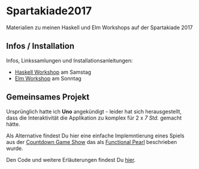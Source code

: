 # Spartakiade2017
Materialien zu meinen Haskell und Elm Workshops auf der Spartakiade 2017

## Infos / Installation
Infos, Linkssamlungen und Installationsanleitungen:

- [Haskell Workshop](./Haskell/readme.md) am Samstag
- [Elm Workshop](./Elm/readme.md) am Sonntag


## Gemeinsames Projekt

Ursprünglich hatte ich **Uno** angekündigt - leider hat sich herausgestellt, 
dass die Interaktivität die Applikation zu komplex für 2 x *7 Std.* gemacht
hätte.

Als Alternative findest Du hier eine einfache Implemntierung eines Spiels
aus der [Countdown Game Show](https://en.wikipedia.org/wiki/Countdown_(game_show)#Numbers_round)
das als [Functional Pearl](https://www.researchgate.net/publication/246269864_FUNCTIONAL_PEARLS_The_countdown_problem)
beschrieben wurde.

Den Code und weitere Erläuterungen findest Du [hier](./Countdown/readme.md).
